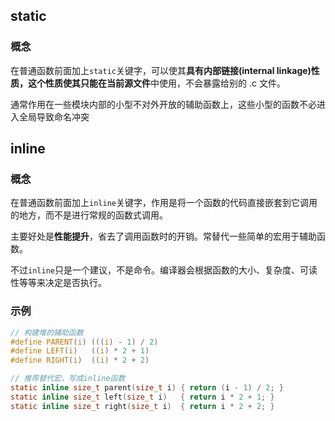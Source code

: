 ## static

### 概念

在普通函数前面加上`static`关键字，可以使其**具有内部链接(internal linkage)**性质，这个性质使其只能在**当前源文件**中使用，不会暴露给别的 .c 文件。

通常作用在一些模块内部的小型不对外开放的辅助函数上，这些小型的函数不必进入全局导致命名冲突


## inline

### 概念

在普通函数前面加上`inline`关键字，作用是将一个函数的代码直接嵌套到它调用的地方，而不是进行常规的函数式调用。

主要好处是**性能提升**，省去了调用函数时的开销。常替代一些简单的宏用于辅助函数。

不过`inline`只是一个建议，不是命令。编译器会根据函数的大小、复杂度、可读性等等来决定是否执行。

### 示例

```c
// 构建堆的辅助函数
#define PARENT(i) (((i) - 1) / 2)
#define LEFT(i)   ((i) * 2 + 1)
#define RIGHT(i)  ((i) * 2 + 2)

// 推荐替代宏，写成inline函数
static inline size_t parent(size_t i) { return (i - 1) / 2; }
static inline size_t left(size_t i)   { return i * 2 + 1; }
static inline size_t right(size_t i)  { return i * 2 + 2; }
```